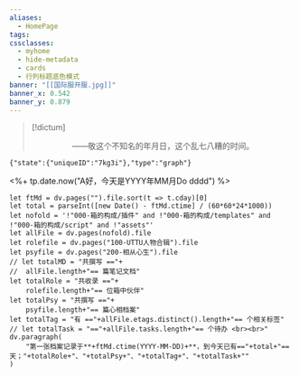 ```yaml
---
aliases:
  - HomePage
tags: 
cssclasses:
  - myhome
  - hide-metadata
  - cards
  - 行列标题底色模式
banner: "[[国际服开服.jpg]]"
banner_x: 0.542
banner_y: 0.879
---
```

> [!dictum] 
> <center>——敬这个不知名的年月日，这个乱七八糟的时间。</center>
> 

```templify-embed
{"state":{"uniqueID":"7kg3i"},"type":"graph"}
```

<%+ tp.date.now("A好，今天是YYYY年MM月Do dddd") %>

```dataviewjs
let ftMd = dv.pages("").file.sort(t => t.cday)[0]
let total = parseInt([new Date() - ftMd.ctime] / (60*60*24*1000))
let nofold = '!"000-箱的构成/插件" and !"000-箱的构成/templates" and !"000-箱的构成/script" and !"assets"'
let allFile = dv.pages(nofold).file
let rolefile = dv.pages("100-UTTU人物合辑").file
let psyfile = dv.pages("200-相从心生").file
// let totalMD = "共撰写 =="+
// 	allFile.length+"== 篇笔记文档"
let totalRole = "共收录 =="+
	rolefile.length+"== 位箱中伙伴"
let totalPsy = "共撰写 =="+
	psyfile.length+"== 篇心相档案"
let totalTag = "有 =="+allFile.etags.distinct().length+"== 个相关标签"
// let totalTask = "=="+allFile.tasks.length+"== 个待办 <br><br>"
dv.paragraph(
	"第一张档案记录于**+ftMd.ctime(YYYY-MM-DD)+**，到今天已有=="+total+"==天；"+totalRole+"、"+totalPsy+"、"+totalTag+"、"+totalTask+""
)
```